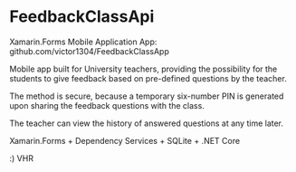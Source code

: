 # FeedbackClassApi
Xamarin.Forms Mobile Application
App: github.com/victor1304/FeedbackClassApp

Mobile app built for University teachers, providing the possibility for the students to give feedback based on pre-defined questions by the teacher.

The method is secure, because a temporary six-number PIN is generated upon sharing the feedback questions with the class.

The teacher can view the history of answered questions at any time later.

Xamarin.Forms + Dependency Services + SQLite + .NET Core

:) VHR
